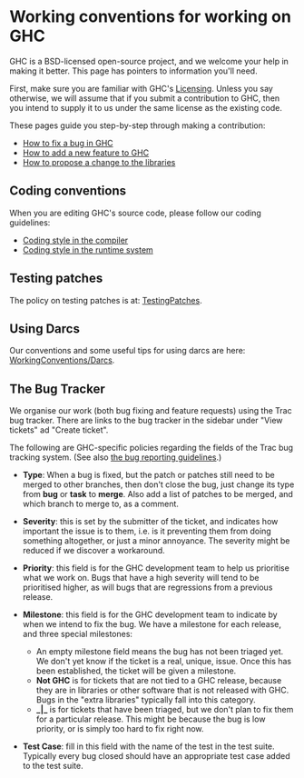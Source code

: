 


# Working conventions for working on GHC



GHC is a BSD-licensed open-source project, and we welcome your help in making it better.
This page has pointers to information you'll need.



First, make sure you are familiar with GHC's [Licensing](licensing).  Unless you say otherwise, we will assume that if you submit a contribution to GHC, then you intend to supply it to us under the same license as the existing code.



These pages guide you step-by-step through making a contribution:


- [How to fix a bug in GHC](working-conventions/fixing-bugs)
- [How to add a new feature to GHC](working-conventions/adding-features)
- [
  How to propose a change to the libraries](http://haskell.org/haskellwiki/Library_submissions)

## Coding conventions



When you are editing GHC's source code, please follow our coding guidelines:


- [Coding style in the compiler](commentary/coding-style)
- [Coding style in the runtime system](commentary/rts/conventions)

## Testing patches



The policy on testing patches is at: [TestingPatches](testing-patches).


## Using Darcs



Our conventions and some useful tips for using darcs are here: [WorkingConventions/Darcs](working-conventions/darcs).


## The Bug Tracker



We organise our work (both bug fixing and feature requests) using the Trac bug tracker.   There are links to the bug tracker in the sidebar under "View tickets" ad "Create ticket". 



The following are GHC-specific policies regarding the fields of the Trac bug tracking system. (See also [the bug reporting guidelines](report-a-bug).)


- **Type**: When a bug is fixed, but the patch or patches still need to be merged to other branches, then
  don't close the bug, just change its type from **bug** or **task** to **merge**.  Also add a list of
  patches to be merged, and which branch to merge to, as a comment.

- **Severity**: this is set by the submitter of the ticket, and indicates how important the issue is to
  them, i.e. is it preventing them from doing something altogether, or just a minor annoyance.  The
  severity might be reduced if we discover a workaround.

- **Priority**: this field is for the GHC development team to help us prioritise what we work on.  Bugs
  that have a high severity will tend to be prioritised higher, as will bugs that are regressions from
  a previous release.

- **Milestone**: this field is for the GHC development team to indicate by when we intend to fix the bug.  We have a milestone for each release, and three special milestones:

  - An empty milestone field means the bug has not been triaged yet.  We don't yet know if the
    ticket is a real, unique, issue.  Once this has been established, the ticket will be given
    a milestone.
  - **Not GHC** is for tickets that are not tied to a GHC release, because they are in libraries
    or other software that is not released with GHC.  Bugs in the "extra libraries" typically fall
    into this category.
  - **\_\|\_** is for tickets that have been triaged, but we don't plan to fix them for a particular
    release.  This might be because the bug is low priority, or is simply too hard to fix right now.

- **Test Case**: fill in this field with the name of the test in the test suite.  Typically every bug
  closed should have an appropriate test case added to the test suite.
